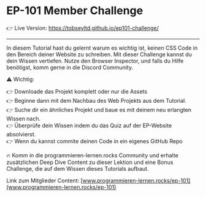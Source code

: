 # EP-101 Member Challenge

👉 Live Version: https://tobseyltd.github.io/ep101-challenge/

---

In diesem Tutorial hast du gelernt warum es wichtig ist, keinen CSS Code in den <head> Bereich deiner Website zu schreiben. Mit dieser Challenge kannst du dein Wissen vertiefen. Nutze den Browser Inspector, und falls du Hilfe benötigst, komm gerne in die Discord Community.

⚠️ Wichtig:

👉 Downloade das Projekt komplett oder nur die Assets<br />
👉 Beginne dann mit dem Nachbau des Web Projekts aus dem Tutorial.<br />
👉 Suche dir ein ähnliches Projekt und baue es mit deinem neu erlangten Wissen nach.<br />
👉 Überprüfe dein Wissen indem du das Quiz auf der EP-Website absolvierst.<br />
👉 Wenn du kannst commite deinen Code in ein eigenes GitHub Repo<br />

🔥 Komm in die programmieren-lernen.rocks Community und erhalte zusätzlichen
Deep Dive Content zu dieser Lektion und eine Bonus Challenge, die auf dem Wissen
dieses Tutorials aufbaut.

Link zum Mitglieder Content: [www.programmieren-lernen.rocks/ep-101](www.programmieren-lernen.rocks/ep-101)
